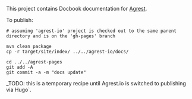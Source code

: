 This project contains Docbook documentation for [Agrest](https://agrest.io).

To publish:

```
# assuming 'agrest-io' project is checked out to the same parent directory and is on the 'gh-pages' branch

mvn clean package
cp -r target/site/index/ ../../agrest-io/docs/

cd ../../agrest-pages
git add -A
git commit -a -m "docs update"
```

_TODO: this is a temporary recipe until Agrest.io is switched to publishing via Hugo`.